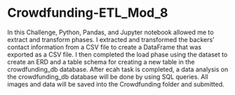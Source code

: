 # Crowdfunding-ETL_Mod_8
In this Challenge, Python, Pandas, and Jupyter notebook allowed me to extract and transform phases. I extracted and transformed the backers’ contact information from a CSV file to create a DataFrame that was exported as a CSV file. I then completed the load phase using the dataset to create an ERD and a table schema for creating a new table in the crowdfunding_db database. After ecah task is completed, a data analysis on the crowdfunding_db database will be done by using SQL queries. All images and data will be saved into the Crowdfunding folder and submitted.

